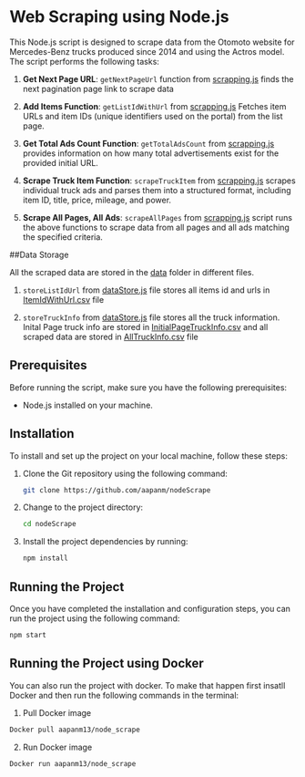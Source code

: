 # Web Scraping using Node.js

This Node.js script is designed to scrape data from the Otomoto website for Mercedes-Benz trucks produced since 2014 and using the Actros model. The script performs the following tasks:

1. **Get Next Page URL**: `getNextPageUrl` function from [scrapping.js](/src/scrap/scrapping.js) finds the next pagination page link to scrape data

2. **Add Items Function**: `getListIdWithUrl` from [scrapping.js](/src/scrap/scrapping.js) Fetches item URLs and item IDs (unique identifiers used on the portal) from the list page.

3. **Get Total Ads Count Function**: `getTotalAdsCount` from [scrapping.js](/src/scrap/scrapping.js) provides information on how many total advertisements exist for the provided initial URL.

4. **Scrape Truck Item Function**: `scrapeTruckItem` from [scrapping.js](/src/scrap/scrapping.js) scrapes individual truck ads and parses them into a structured format, including item ID, title, price, mileage, and power.

5. **Scrape All Pages, All Ads**: `scrapeAllPages` from [scrapping.js](/src/scrap/scrapping.js) script runs the above functions to scrape data from all pages and all ads matching the specified criteria.

##Data Storage

All the scraped data are stored in the [data](/src/data/) folder in different files.

1. `storeListIdUrl` from [dataStore.js](/src/dataStore.js) file stores all items id and urls in [ItemIdWithUrl.csv](/src/data/ItemIdWithUrl.csv) file

1. `storeTruckInfo` from [dataStore.js](/src/dataStore.js) file stores all the truck information. Inital Page truck info are stored in [InitialPageTruckInfo.csv](/src/data/InitialPageTruckInfo.csv) and all scraped data are stored in [AllTruckInfo.csv](/src/data/AllTruckInfo.csv) file

## Prerequisites

Before running the script, make sure you have the following prerequisites:

- Node.js installed on your machine.

## Installation

To install and set up the project on your local machine, follow these steps:

1. Clone the Git repository using the following command:

   ```bash
   git clone https://github.com/aapanm/nodeScrape
   ```

2. Change to the project directory:

   ```bash
   cd nodeScrape
   ```

3. Install the project dependencies by running:

   ```bash
   npm install
   ```

## Running the Project

Once you have completed the installation and configuration steps, you can run the project using the following command:

```bash
npm start
```

## Running the Project using Docker

You can also run the project with docker. To make that happen first insatll Docker and then run the following commands in the terminal:

1. Pull Docker image

```bash
Docker pull aapanm13/node_scrape
```

2. Run Docker image

```bash
Docker run aapanm13/node_scrape
```
